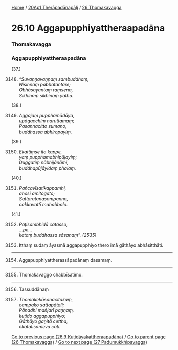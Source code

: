 
[Home](/) / [20Ap1 Therāpadānapāḷi](/tipitaka/20Ap1.md) / [26 Thomakavagga](/tipitaka/20Ap1/26.md)

# 26.10 Aggapupphiyattheraapadāna

### Thomakavagga

### Aggapupphiyattheraapadāna

(37.)

3148. _“Suvaṇṇavaṇṇaṃ sambuddhaṃ,_  
_Nisinnaṃ pabbatantare;_  
_Obhāsayantaṃ raṃsena,_  
_Sikhinaṃ sikhinaṃ yathā._  


(38.)

3149. _Aggajaṃ pupphamādāya,_  
_upāgacchiṃ naruttamaṃ;_  
_Pasannacitto sumano,_  
_buddhassa abhiropayiṃ._  


(39.)

3150. _Ekattiṃse ito kappe,_  
_yaṃ pupphamabhipūjayiṃ;_  
_Duggatiṃ nābhijānāmi,_  
_buddhapūjāyidaṃ phalaṃ._  


(40.)

3151. _Pañcavīsatikappamhi,_  
_ahosi amitogato;_  
_Sattaratanasampanno,_  
_cakkavattī mahabbalo._  


(41.)

3152. _Paṭisambhidā catasso,_  
_…pe…_  
_kataṃ buddhassa sāsanaṃ”. (2535)_  


3153. Itthaṃ sudaṃ āyasmā aggapupphiyo thero imā gāthāyo abhāsitthāti.

---

3154. Aggapupphiyattherassāpadānaṃ dasamaṃ.



---

3155. Thomakavaggo chabbīsatimo.



---

3156. Tassuddānaṃ



3157. _Thomakekāsanacitakaṃ,_  
_campako sattapāṭali;_  
_Pānadhi mañjarī paṇṇaṃ,_  
_kuṭido aggapupphiyo;_  
_Gāthāyo gaṇitā cettha,_  
_ekatālīsameva cāti._  


[Go to previous page (26.9 Kuṭidāyakattheraapadāna)](/tipitaka/20Ap1/26/26.9.md) / [Go to parent page (26 Thomakavagga)](/tipitaka/20Ap1/26.md) / [Go to next page (27 Padumukkhipavagga)](/tipitaka/20Ap1/27.md)


